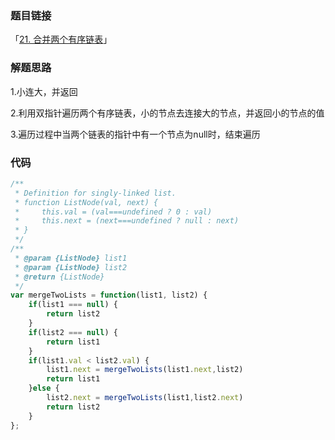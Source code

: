 ### 题目链接

「[21. 合并两个有序链表](https://leetcode.cn/problems/merge-two-sorted-lists/)」

### 解题思路

1.小连大，并返回

2.利用双指针遍历两个有序链表，小的节点去连接大的节点，并返回小的节点的值

3.遍历过程中当两个链表的指针中有一个节点为null时，结束遍历

### 代码

```javascript
/**
 * Definition for singly-linked list.
 * function ListNode(val, next) {
 *     this.val = (val===undefined ? 0 : val)
 *     this.next = (next===undefined ? null : next)
 * }
 */
/**
 * @param {ListNode} list1
 * @param {ListNode} list2
 * @return {ListNode}
 */
var mergeTwoLists = function(list1, list2) {
    if(list1 === null) {
        return list2
    }
    if(list2 === null) {
        return list1
    }
    if(list1.val < list2.val) {
        list1.next = mergeTwoLists(list1.next,list2)
        return list1
    }else {
        list2.next = mergeTwoLists(list1,list2.next)
        return list2
    }
};
```

